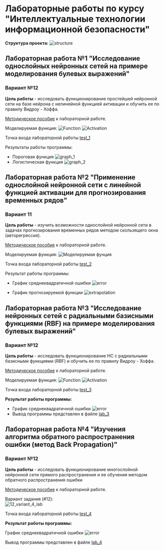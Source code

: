 # Лабораторные работы по курсу "Интеллектуальные технологии информационной безопасности"

**Структура проекта:**
![structure](images/projectStructure.png)

## Лабораторная работа №1 "Исследование однослойных нейронных сетей на примере моделирования булевых выражений"
### Вариант №12

**Цель работы** - исследовать функционирование простейшей нейронной сети на базе нейрона с нелинейной функцией активации и обучить ее по правилу Видроу - Хоффа.

[Методическое пособие](study_guides/MetodichkaII_2017.pdf) к лабораторной работе.

Моделируемая функция:
![Function](images/BooleanFunction.png)
![Activation](images/ActivationFunction.png)
 
Точка входа лабораторной работы [test_1](src/test/java/Lab_1.java)

Результаты работы программы:

* Пороговая функция
![graph_1](images/graph_1.png)
* Логистическая функция
![graph_2](images/graph_2.png)

## Лабораторная работа №2 "Применение однослойной нейронной сети с линейной функцией активации для прогнозирования временных рядов"
### Вариант 11
**Цель работы** - изучить возможности однослойной нейронной сети в задачах прогнозирования временных рядов методом скользящего окна (авторегрессия).

[Методическое пособие](study_guides/MetodichkaII_2017.pdf) к лабораторной работе.

Моделируемая функция:
![Моделируемая фунция](images/ExtrapolationFunction.png)

Точка входа лабораторной работы [test_2](src/test/java/Lab_2.java)

Результат работы программы:

* График среднеквадратичной ошибки
![error](images/errorAverage.png)

* График прогнозируемой функции
![extrapolation](images/extrapolation.png)

## Лабораторная работа №3 "Исследование нейронных сетей с радиальными базисными функциями (RBF) на примере моделирования булевых выражений"
### Вариант №12

**Цель работы** - исследовать функционирование НС с радиальными базисными функциями (RBF) и обучить ее по правилу Видроу - Хоффа.

[Методическое пособие](study_guides/MetodichkaII_2017.pdf) к лабораторной работе.

Моделируемая функция:
![Function](images/BooleanFunction.png)
![Activation](images/ActivationFunction.png)

Точка входа лабораторной работы [test_3](src/test/java/Lab_3.java)  

**Результат работы программы:**
* График среднеквадратичной ошибки
![error](images/error3lab.png)
* Вывод программы представлен в файле [lab_3](results/lab_3.txt)

## Лабораторная работа №4 "Изучения алгоритма обратного распространения ошибки (метод Back Propagation)"
### Вариант №12

**Цель работы** - исследовать функционирование многослойной нейронной сети прямого распространения и ее обучения методом обратного распространения ошибки

[Методическое пособие](study_guides/MetodichkaII_2017.pdf) к лабораторной работе.

Вариант задания (#12):  
![12_variant_4_lab](images/4lab.png)

Точка входа лабораторной работы [test_4](src/test/java/Lab_4.java)

**Результат работы программы:**

График среднеквадратичной ошибки
![error](images/4lab_error.png)

Вывод программы представлен в файле [lab_4](results/lab_4.txt)
